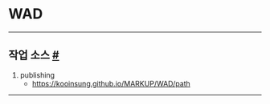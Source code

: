 # WAD 

- - -

## 작업 소스 <a id="markup" href="#markup">#</a>

1. publishing
    - https://kooinsung.github.io/MARKUP/WAD/path

- - -

